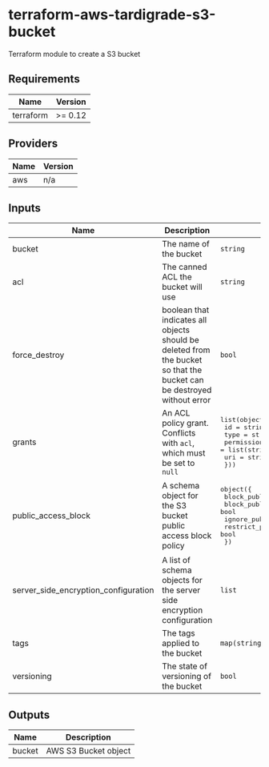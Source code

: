 # terraform-aws-tardigrade-s3-bucket

Terraform module to create a S3 bucket

<!-- BEGIN TFDOCS -->
## Requirements

| Name | Version |
|------|---------|
| terraform | >= 0.12 |

## Providers

| Name | Version |
|------|---------|
| aws | n/a |

## Inputs

| Name | Description | Type | Default | Required |
|------|-------------|------|---------|:--------:|
| bucket | The name of the bucket | `string` | n/a | yes |
| acl | The canned ACL the bucket will use | `string` | `"private"` | no |
| force\_destroy | boolean that indicates all objects should be deleted from the bucket so that the bucket can be destroyed without error | `bool` | `false` | no |
| grants | An ACL policy grant. Conflicts with `acl`, which must be set to `null` | <pre>list(object({<br>    id          = string<br>    type        = string<br>    permissions = list(string)<br>    uri         = string<br>  }))</pre> | `null` | no |
| public\_access\_block | A schema object for the S3 bucket public access block policy | <pre>object({<br>    block_public_acls       = bool<br>    block_public_policy     = bool<br>    ignore_public_acls      = bool<br>    restrict_public_buckets = bool<br>  })</pre> | <pre>{<br>  "block_public_acls": true,<br>  "block_public_policy": true,<br>  "ignore_public_acls": true,<br>  "restrict_public_buckets": true<br>}</pre> | no |
| server\_side\_encryption\_configuration | A list of schema objects for the server side encryption configuration | `list` | `[]` | no |
| tags | The tags applied to the bucket | `map(string)` | `{}` | no |
| versioning | The state of versioning of the bucket | `bool` | `false` | no |

## Outputs

| Name | Description |
|------|-------------|
| bucket | AWS S3 Bucket object |

<!-- END TFDOCS -->
